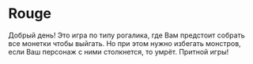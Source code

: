 # Rouge
Добрый день!
Это игра по типу рогалика, где Вам предстоит собрать все монетки чтобы выйгать. Но при этом нужно избегать монстров, если Ваш персонаж с ними столкнется, то умрёт.
Притной игры!
